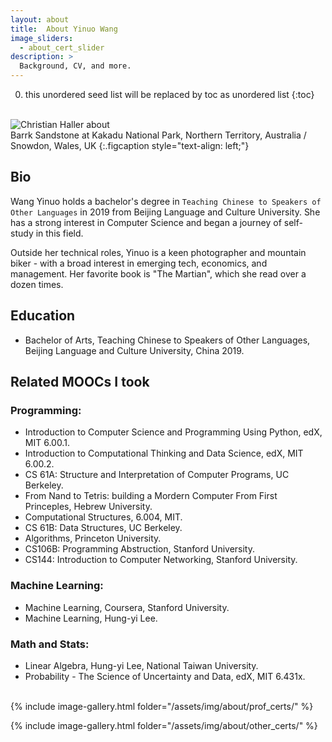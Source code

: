 ```yaml
---
layout: about
title:  About Yinuo Wang
image_sliders:
  - about_cert_slider
description: >
  Background, CV, and more.
---
```



0. this unordered seed list will be replaced by toc as unordered list
{:toc}


<br>
<img src="/assets/img/about/about.jpg" alt="Christian Haller about"><br>
Barrk Sandstone at Kakadu National Park, Northern Territory, Australia / Snowdon, Wales, UK
{:.figcaption style="text-align: left;"}


## Bio

Wang Yinuo holds a bachelor's degree in `Teaching Chinese to Speakers of Other Languages` in 2019 from Beijing Language and Culture University.
She has a strong interest in Computer Science and began a journey of self-study in this field. 


Outside her technical roles, Yinuo is a keen photographer and mountain biker - with a broad interest in emerging tech, economics, and management.
Her favorite book is "The Martian", which she read over a dozen times.


## Education

* Bachelor of Arts, Teaching Chinese to Speakers of Other Languages, Beijing Language and Culture University, China 2019.


## Related MOOCs I took

### Programming:
- Introduction to Computer Science and Programming Using Python, edX, MIT 6.00.1.
- Introduction to Computational Thinking and Data Science, edX, MIT 6.00.2.
- CS 61A: Structure and Interpretation of Computer Programs, UC Berkeley.
- From Nand to Tetris: building a Mordern Computer From First Princeples, Hebrew University.
- Computational Structures, 6.004, MIT.
- CS 61B: Data Structures, UC Berkeley.
- Algorithms, Princeton University.
- CS106B: Programming Abstruction, Stanford University.
- CS144: Introduction to Computer Networking, Stanford University.

### Machine Learning:
- Machine Learning, Coursera, Stanford University.
- Machine Learning, Hung-yi Lee.

### Math and Stats:
- Linear Algebra, Hung-yi Lee, National Taiwan University.
- Probability - The Science of Uncertainty and Data, edX, MIT 6.431x.

<br>
{% include image-gallery.html folder="/assets/img/about/prof_certs/" %}


<!--
## Other Training

| Issuer                        | Title                                                       | Date      | Verify        |
|------------------------------ |-------------------------------------------------------------|-----------|---------------|
| deeplearning.ai				| Generative AI with Large Language Models					  | Sep 2024  | <a href="https://coursera.org/share/169acfa53c7a637e11d76f7c76ba5997" target="_blank">link</a> |
| deeplearning.ai				| Machine Learning (2022)									  | May 2023  | <a href="https://coursera.org/share/5992b6f865e80c0ffa9f9c10cfe5539c" target="_blank">link</a> |
| deeplearning.ai               | Machine Learning Engineering for Production (MLOps)         | Jul 2022  | <a href="https://coursera.org/share/99f6cb2cee71c8617529eb631df8e8d8" target="_blank">link</a> |
| DataCamp                      | Data Engineer with Python Track                             | Nov 2021  | <a href="https://www.datacamp.com/statement-of-accomplishment/track/25fd11bdd2bd4c6b6bad06a1723a84c7c1e98e70" target="_blank">link</a> |
| NVIDIA Deep Learning Institute| Fundamentals of Deep Learning for Computer Vision           | Aug 2020  | <a href="https://courses.nvidia.com/certificates/e1614b616bf34e0da50fe3d9dcc1add3" target="_blank">link</a> |
| deeplearning.ai               | TensorFlow Developer                                        | Jul 2020  | <a href="https://coursera.org/share/7d61540ebcff08e2811403629ae21cf3" target="_blank">link</a> |
| UC Davis                      | Geographic Information Systems (GIS)                        | May 2020  | <a href="https://coursera.org/share/6c1ebdc14f7c7a06273023705a1c58c2" target="_blank">link</a> |
| deeplearning.ai               | Deep Learning                                               | Feb 2020  | <a href="https://coursera.org/share/cb2956aa6a06275bc7351386825d41a5" target="_blank">link</a> |
| Google Cloud                  | Machine Learning with TensorFlow on Google Cloud Platform   | May 2019  | <a href="https://coursera.org/share/0f671c861567a82a62445ba892c5d655" target="_blank">link</a> |
| Stanford University           | Machine Learning                                            | Jul 2019  | <a href="https://coursera.org/share/8125f8a12b34b4dd582186b6778d1681" target="_blank">link</a> |
| IBM                           | Advanced Data Science with IBM                              | Jun 2019  | <a href="https://coursera.org/share/d711920563faf2483c06ce04f1cc4c37" target="_blank">link</a> |
| Stanford University           | Reservoir Geomechanics                                      | Jun 2019  | <a href="https://github.com/ChristianHallerX/Certificates/blob/master/CHaller%20-%20Stanford%20Reservoir%20Geomechanics.pdf" target="_blank">link</a> |
| Stanford University           | Unconventional Reservoir Geomechanics                       | Jun 2019  | <a href="https://github.com/ChristianHallerX/Certificates/blob/master/CHaller%20-%20Stanford%20Unconventional%20Reservoir%20Geomechanics.pdf" target="_blank">link</a> |
-->

{% include image-gallery.html folder="/assets/img/about/other_certs/" %}
